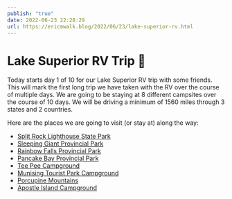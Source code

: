 ```yaml
---
publish: "true"
date: 2022-06-23 22:28:29
url: https://ericmwalk.blog/2022/06/23/lake-superior-rv.html
---
```


# Lake Superior RV Trip 🚐
Today starts day 1 of 10 for our Lake Superior RV trip with some friends. This will mark the first long trip we have taken with the RV over the course of multiple days. We are going to be staying at 8 different campsites over the course of 10 days. We will be driving a minimum of 1560 miles through 3 states and 2 countries.

Here are the places we are going to visit (or stay at) along the way:

- [Split Rock Lighthouse State Park](https://www.dnr.state.mn.us/state_parks/park.html?id=spk00266#homepage)
- [Sleeping Giant Provincial Park](http://www.ontarioparks.com/park/SleepingGiant)
- [Rainbow Falls Provincial Park](http://www.ontarioparks.com/park/RainbowFalls)
- [Pancake Bay Provincial Park](http://www.ontarioparks.com/park/PancakeBay)
- [Tee Pee Campground](https://www.teepeecampground.com/)
- [Munising Tourist Park Campground](https://munisingtouristpark.com/)
- [Porcupine Mountains](https://www2.dnr.state.mi.us/parksandtrails/details.aspx?type=SPRK&id=426)
- [Apostle Island Campground](https://www.teepeecampground.com/)
